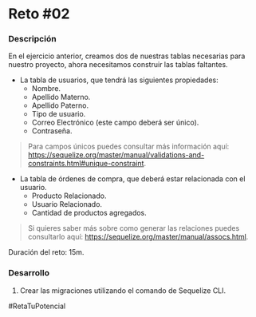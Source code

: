 # Reto #02
### Descripción
En el ejercicio anterior, creamos dos de nuestras tablas necesarias para nuestro proyecto, ahora necesitamos construir las tablas faltantes.

- La tabla de usuarios, que tendrá las siguientes propiedades:
  - Nombre.
  - Apellido Materno.
  - Apellido Paterno.
  - Tipo de usuario.
  - Correo Electrónico (este campo deberá ser único).
  - Contraseña.


> Para campos únicos puedes consultar más información aquí: https://sequelize.org/master/manual/validations-and-constraints.html#unique-constraint.


- La tabla de órdenes de compra, que deberá estar relacionada con el usuario.
  - Producto Relacionado.
  - Usuario Relacionado.
  - Cantidad de productos agregados.


> Si quieres saber más sobre como generar las relaciones puedes consultarlo aquí: https://sequelize.org/master/manual/assocs.html.

Duración del reto: 15m.

### Desarrollo
1. Crear las migraciones utilizando el comando de Sequelize CLI.

#RetaTuPotencial